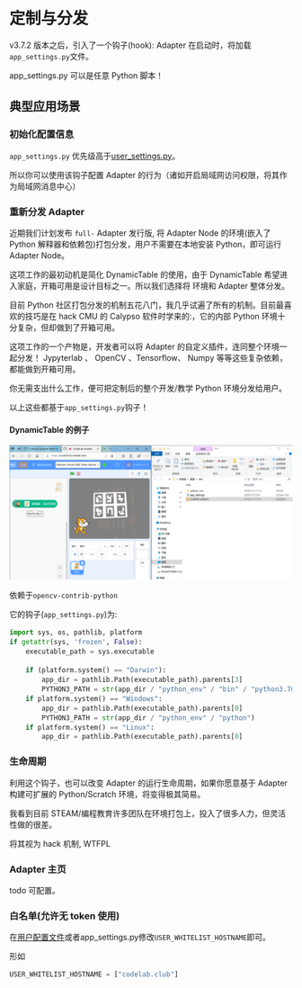 # 定制与分发

v3.7.2 版本之后，引入了一个钩子(hook): Adapter 在启动时，将加载`app_settings.py`文件。

app_settings.py 可以是任意 Python 脚本！

## 典型应用场景

### 初始化配置信息

`app_settings.py` 优先级高于[user_settings.py](/user_guide/settings/)。

所以你可以使用该钩子配置 Adapter 的行为（诸如开启局域网访问权限，将其作为局域网消息中心）

### 重新分发 Adapter

近期我们计划发布 `full-` Adapter 发行版, 将 Adapter Node 的环境(嵌入了 Python 解释器和依赖包)打包分发，用户不需要在本地安装 Python，即可运行 Adapter Node。

这项工作的最初动机是简化 DynamicTable 的使用，由于 DynamicTable 希望进入家庭，开箱可用是设计目标之一。所以我们选择将 环境和 Adapter 整体分发。

目前 Python 社区打包分发的机制五花八门，我几乎试遍了所有的机制。目前最喜欢的技巧是在 hack CMU 的 Calypso 软件时学来的:，它的内部 Python 环境十分复杂，但却做到了开箱可用。

这项工作的一个产物是，开发者可以将 Adapter 的自定义插件，连同整个环境一起分发！ Jypyterlab 、 OpenCV 、Tensorflow、 Numpy 等等这些复杂依赖，都能做到开箱可用。

你无需支出什么工作，便可把定制后的整个开发/教学 Python 环境分发给用户。

以上这些都基于`app_settings.py`钩子！

#### DynamicTable 的例子

![](/img/832908c88edb07a5837f1b67bf441a40.png)

依赖于`opencv-contrib-python`

它的钩子(`app_settings.py`)为:

```python
import sys, os, pathlib, platform
if getattr(sys, 'frozen', False):
    executable_path = sys.executable

    if (platform.system() == "Darwin"):
        app_dir = pathlib.Path(executable_path).parents[3]
        PYTHON3_PATH = str(app_dir / "python_env" / "bin" / "python3.7m")
    if platform.system() == "Windows":
        app_dir = pathlib.Path(executable_path).parents[0]
        PYTHON3_PATH = str(app_dir / "python_env" / "python")
    if platform.system() == "Linux":
        app_dir = pathlib.Path(executable_path).parents[0]
```

### 生命周期

利用这个钩子，也可以改变 Adapter 的运行生命周期，如果你愿意基于 Adapter 构建可扩展的 Python/Scratch 环境，将变得极其简易。

我看到目前 STEAM/编程教育许多团队在环境打包上，投入了很多人力，但灵活性做的很差。

将其视为 hack 机制, WTFPL

### Adapter 主页

todo 可配置。

### 白名单(允许无 token 使用)
在[用户配置文件](/user_guide/settings/)或者app_settings.py修改`USER_WHITELIST_HOSTNAME`即可。 

形如

```python
USER_WHITELIST_HOSTNAME = ["codelab.club"]
```